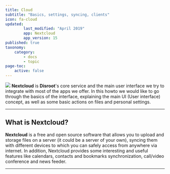 ```yaml
---
title: Cloud
subtitle: "Basics, settings, syncing, clients"
icon: fa-cloud
updated:
        last_modified: "April 2019"
        app: Nextcloud
        app_version: 15
published: true
taxonomy:
    category:
        - docs
        - topic
page-toc:
    active: false
---
```


![](/home/icons/nc_logo.png)
**Nextcloud** is **Disroot**'s core service and the main user interface we try to integrate with most of the apps we offer. In this howto we would like to go through the basics of the interface, explaining the main UI (User interface) concept, as well as some basic actions on files and personal settings.
<br>

----

## What is Nextcloud?
**Nextcloud** is a free and open source software that allows you to upload and storage files on a server (it could be a server of your own), syncing them with different devices to which you can safely access from anywhere via internet. In addition, Nextcloud provides some interesting and useful features like calendars, contacts and bookmarks synchronization, call/video conference and news feeder.<br>

----------
